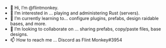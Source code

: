 - 👋  Hi, I’m @flintmonkey.
- 👀  I’m interested in ... playing and administering Rust (servers).
- 🌱  I’m currently learning to... configure plugins, prefabs, design raidable bases, and more.
- 💞️  I’m looking to collaborate on ... sharing prefabs, copy/paste files, base designs.
- 📫  How to reach me ... Discord as Flint Monkey#3954

<!---
flintmonkey/flintmonkey is a ✨ special ✨ repository because its `README.md` (this file) appears on your GitHub profile.
You can click the Preview link to take a look at your changes.
--->
